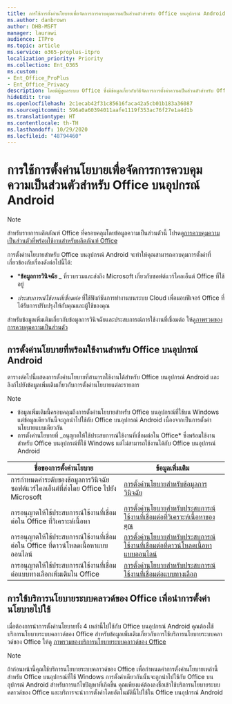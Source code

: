 ```yaml
---
title: การใช้การตั้งค่านโยบายเพื่อจัดการการควบคุมความเป็นส่วนตัวสำหรับ Office บนอุปกรณ์ Android
ms.author: danbrown
author: DHB-MSFT
manager: laurawi
audience: ITPro
ms.topic: article
ms.service: o365-proplus-itpro
localization_priority: Priority
ms.collection: Ent_O365
ms.custom:
- Ent_Office_ProPlus
- Ent_Office_Privacy
description: โดยมีผู้ดูแลระบบ Office ซึ่งมีข้อมูลเกี่ยวกับวิธีจัดการการตั้งค่าความเป็นส่วนตัวสำหรับ Office บนอุปกรณ์ Android
hideEdit: true
ms.openlocfilehash: 2c1ecab42f31c85616faca42a5cb01b183a36087
ms.sourcegitcommit: 596a0a60394011aafe1119f353ac76f27e1a4d1b
ms.translationtype: HT
ms.contentlocale: th-TH
ms.lasthandoff: 10/29/2020
ms.locfileid: "48794460"
---
```

# <a name="use-policy-settings-to-manage-privacy-controls-for-office-on-android-devices"></a>การใช้การตั้งค่านโยบายเพื่อจัดการการควบคุมความเป็นส่วนตัวสำหรับ Office บนอุปกรณ์ Android

> [!NOTE]
> สำหรับรายการผลิตภัณฑ์ Office ที่ครอบคลุมโดยข้อมูลความเป็นส่วนตัวนี้ โปรดดู[การควบคุมความเป็นส่วนตัวที่พร้อมใช้งานสำหรับผลิตภัณฑ์ Office](products-versions-privacy-controls.md)

การตั้งค่านโยบายสำหรับ Office บนอุปกรณ์ Android จะทำให้คุณสามารถควบคุมการตั้งค่าที่เกี่ยวข้องกับเรื่องดังต่อไปนี้ได้:

- ***ข้อมูลการวินิจฉัย** _ ที่รวบรวมและส่งถึง Microsoft เกี่ยวกับซอฟต์แวร์ไคลเอ็นต์ Office ที่ใช้อยู่

- _*_ประสบการณ์ใช้งานที่เชื่อมต่อ_*_ ที่ใช้ฟังก์ชันการทำงานบนระบบ Cloud เพื่อมอบฟีเจอร์ Office ที่ได้รับการปรับปรุงให้กับคุณและผู้ใช้ของคุณ

สำหรับข้อมูลเพิ่มเติมเกี่ยวกับข้อมูลการวินิจฉัยและประสบการณ์การใช้งานที่เชื่อมต่อ ให้ดู[ภาพรวมของการควบคุมความเป็นส่วนตัว](overview-privacy-controls.md)

## <a name="policy-settings-available-for-office-on-android-devices"></a>การตั้งค่านโยบายที่พร้อมใช้งานสำหรับ Office บนอุปกรณ์ Android

ตารางต่อไปนี้แสดงการตั้งค่านโยบายที่สามารถใช้งานได้สำหรับ Office บนอุปกรณ์ Android และลิงก์ไปยังข้อมูลเพิ่มเติมเกี่ยวกับการตั้งค่านโยบายแต่ละรายการ

> [!NOTE]
>- ข้อมูลเพิ่มเติมนี้ครอบคลุมถึงการตั้งค่านโยบายสำหรับ Office บนอุปกรณ์ที่ใช้บน Windows แต่ข้อมูลเดียวกันนี้จะถูกนำไปใช้กับ Office บนอุปกรณ์ Android เนื่องจากเป็นการตั้งค่านโยบายแบบเดียวกัน
>- การตั้งค่านโยบายที่ _อนุญาตให้ใช้ประสบการณ์ใช้งานที่เชื่อมต่อใน Office* ซึ่งพร้อมใช้งานสำหรับ Office บนอุปกรณ์ที่ใช้ Windows แต่ไม่สามารถใช้งานได้กับ Office บนอุปกรณ์ Android 


|ชื่อของการตั้งค่านโยบาย  |ข้อมูลเพิ่มเติม |
|---------|---------|
|การกำหนดค่าระดับของข้อมูลการวินิจฉัยซอฟต์แวร์ไคลเอ็นต์ที่ส่งโดย Office ไปยัง Microsoft|[การตั้งค่านโยบายสำหรับข้อมูลการวินิจฉัย](manage-privacy-controls.md#policy-setting-for-diagnostic-data)         |
|การอนุญาตให้ใช้ประสบการณ์ใช้งานที่เชื่อมต่อใน Office ที่วิเคราะห์เนื้อหา| [การตั้งค่านโยบายสำหรับประสบการณ์ใช้งานที่เชื่อมต่อที่วิเคราะห์เนื้อหาของคุณ](manage-privacy-controls.md#policy-setting-for-connected-experiences-that-analyze-your-content)        |
|การอนุญาตให้ใช้ประสบการณ์ใช้งานที่เชื่อมต่อใน Office ที่ดาวน์โหลดเนื้อหาแบบออนไลน์ |[การตั้งค่านโยบายสำหรับประสบการณ์ใช้งานที่เชื่อมต่อที่ดาวน์โหลดเนื้อหาแบบออนไลน์](manage-privacy-controls.md#policy-setting-for-connected-experiences-that-download-online-content)         |
|การอนุญาตให้ใช้ประสบการณ์ใช้งานที่เชื่อมต่อแบบทางเลือกเพิ่มเติมใน Office |[การตั้งค่านโยบายสำหรับประสบการณ์ใช้งานที่เชื่อมต่อแบบทางเลือก](manage-privacy-controls.md#policy-setting-for-optional-connected-experiences)|



## <a name="use-office-cloud-policy-service-to-apply-policy-settings"></a>การใช้บริการนโยบายระบบคลาวด์ของ Office เพื่อนำการตั้งค่านโยบายไปใช้

เมื่อต้องการนำการตั้งค่านโยบายทั้ง 4 เหล่านี้ไปใช้กับ Office บนอุปกรณ์ Android คุณต้องใช้บริการนโยบายระบบคลาวด์ของ Office สำหรับข้อมูลเพิ่มเติมเกี่ยวกับการใช้บริการนโยบายระบบคลาวด์ของ Office ให้ดู [ภาพรวมของบริการนโยบายระบบคลาวด์ของ Office](../overview-office-cloud-policy-service.md)

> [!NOTE]
> ถ้าก่อนหน้านี้คุณใช้บริการนโยบายระบบคลาวด์ของ Office เพื่อกำหนดค่าการตั้งค่านโยบายเหล่านี้สำหรับ Office บนอุปกรณ์ที่ใช้ Windows การตั้งค่าเดียวกันนั้นจะถูกนำไปใช้กับ Office บนอุปกรณ์ Android สำหรับการแก้ไขปัญหาที่เกิดขึ้น คุณเพียงแค่ต้องลงชื่อเข้าใช้บริการนโยบายระบบคลาวด์ของ Office และบริการจะนำการตั้งค่าโดยอัตโนมัตินี้ไปใช้ใน Office บนอุปกรณ์ Android
